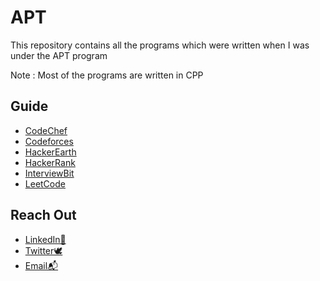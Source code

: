 
# APT

This repository contains all the programs which were written when I was under the APT program

Note : Most of the programs are written in CPP


## Guide

 - [CodeChef](https://github.com/burpcat/APT/tree/master/CodeChef)
 - [Codeforces](https://github.com/burpcat/APT/tree/master/Codeforces)
 - [HackerEarth](https://github.com/burpcat/APT/tree/master/HackerEarth)
 - [HackerRank](https://github.com/burpcat/APT/tree/master/HackerRank)
 - [InterviewBit](https://github.com/burpcat/APT/tree/master/InterviewBit)
 - [LeetCode](https://github.com/burpcat/APT/tree/master/LeetCode)


  
## Reach Out

- [LinkedIn📃](https://www.linkedin.com/in/avinasharutla/)
- [Twitter🕊](https://twitter.com/burpcatweets)
- [Email📬](mailto:codekuramat@gmail.com)